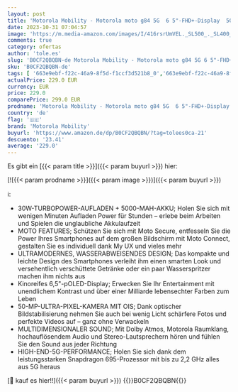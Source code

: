 ```yaml
---
layout: post
title: 'Motorola Mobility - Motorola moto g84 5G  6 5"-FHD+-Display  50-MP-Dual-Kamera  12/256 GB  5000 mAh  Android 13  Midnight Blue inkl. Schutzcover + KFZ-Adapter [Exklusiv bei Amazon]'
date: 2023-10-31 07:04:57
image: 'https://m.media-amazon.com/images/I/416rsrUmVEL._SL500_._SL400_.jpg'
comments: true
category: ofertas
author: 'tole.es'
slug: 'B0CF2QBQBN-de Motorola Mobility - Motorola moto g84 5G 6 5"-FHD+-Display...'
sku: 'B0CF2QBQBN-de'
tags: [ '663e9ebf-f22c-46a9-8f5d-f1ccf3d521b8_0','663e9ebf-f22c-46a9-8f5d-f1ccf3d521b8_1301','663e9ebf-f22c-46a9-8f5d-f1ccf3d521b8_3601','663e9ebf-f22c-46a9-8f5d-f1ccf3d521b8_5701','Arborist Merchandising Root','Elektronik & Foto','Freenetmobile Aktion','Gratis Blau M SIM-Karte','Handys & Smartphones','Handys & Zubehör','Self Service','Simlockfreie Handys','Special Features Stores','Verkaufen Sie Ihr Mobiltelefon','motorola mobility','🇩🇪', ]
actualPrice: 229.0 EUR
currency: EUR
price: 229.0
comparePrice: 299.0 EUR
prodname: 'Motorola Mobility - Motorola moto g84 5G  6 5"-FHD+-Display  50-MP-Dual-Kamera  12/256 GB  5000 mAh  Android 13  Midnight Blue inkl. Schutzcover + KFZ-Adapter [Exklusiv bei Amazon]'
country: 'de'
flag: '🇩🇪'
brand: 'Motorola Mobility'
buyurl: 'https://www.amazon.de/dp/B0CF2QBQBN/?tag=tolees0ca-21'
descuento: '23.41'
average: '229.0'
---
```


Es gibt ein [{{< param title >}}]({{< param buyurl >}}) hier:

[![{{< param prodname >}}]({{< param image >}})]({{< param buyurl >}})

ℹ️:

- 30W-TURBOPOWER-AUFLADEN + 5000-MAH-AKKU; Holen Sie sich mit wenigen Minuten Aufladen Power für Stunden – erlebe beim Arbeiten und Spielen die unglaubliche Akkulaufzeit
- MOTO FEATURES; Schützen Sie sich mit Moto Secure, entfesseln Sie die Power Ihres Smartphones auf dem großen Bildschirm mit Moto Connect, gestalten Sie es individuell dank My UX und vieles mehr
- ULTRAMODERNES, WASSERABWEISENDES DESIGN; Das kompakte und leichte Design des Smartphones verleiht ihm einen smarten Look und versehentlich verschüttete Getränke oder ein paar Wasserspritzer machen ihm nichts aus
- Kinoreifes 6,5"-pOLED-Display; Erwecken Sie Ihr Entertainment mit unendlichem Kontrast und über einer Milliarde lebensechter Farben zum Leben
- 50-MP-ULTRA-PIXEL-KAMERA MIT OIS; Dank optischer Bildstabilisierung nehmen Sie auch bei wenig Licht schärfere Fotos und perfekte Videos auf – ganz ohne Verwackeln
- MULTIDIMENSIONALER SOUND; Mit Dolby Atmos, Motorola Raumklang, hochauflösendem Audio und Stereo-Lautsprechern hören und fühlen Sie den Sound aus jeder Richtung
- HIGH-END-5G-PERFORMANCE; Holen Sie sich dank dem leistungsstarken Snapdragon 695-Prozessor mit bis zu 2,2 GHz alles aus 5G heraus

[🛒 kauf es hier!!]({{< param buyurl >}})
{{<world>}}B0CF2QBQBN{{</world>}}
